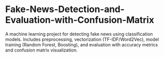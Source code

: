 # Fake-News-Detection-and-Evaluation-with-Confusion-Matrix
A machine learning project for detecting fake news using classification models. Includes preprocessing, vectorization (TF-IDF/Word2Vec), model training (Random Forest, Boosting), and evaluation with accuracy metrics and confusion matrix visualization.
